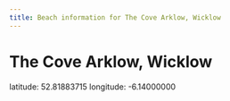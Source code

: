 ```yaml
---
title: Beach information for The Cove Arklow, Wicklow
---
```

# The Cove Arklow, Wicklow 

<div class="location-info">latitude: 52.81883715 longitude: -6.14000000</div>
<div id="met-eireann-warnings"></div>
<div></div>